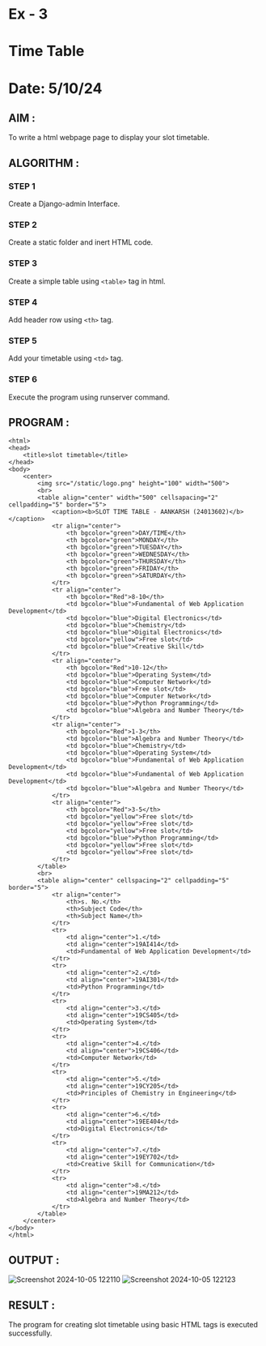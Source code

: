 # Ex - 3 
# Time Table
# Date: 5/10/24

## AIM :
To write a html webpage page to display your slot timetable.

## ALGORITHM :
### STEP 1
Create a Django-admin Interface.

### STEP 2
Create a static folder and inert HTML code.

### STEP 3
Create a simple table using ```<table>``` tag in html.

### STEP 4
Add header row using ```<th>``` tag.

### STEP 5
Add your timetable using ```<td>``` tag.

### STEP 6
Execute the program using runserver command.

## PROGRAM :
```
<html>
<head>
    <title>slot timetable</title>
</head>
<body>
    <center> 
        <img src="/static/logo.png" height="100" width="500">
        <br>
        <table align="center" width="500" cellsapacing="2" cellpadding="5" border="5">
            <caption><b>SLOT TIME TABLE - AANKARSH (24013602)</b></caption>
            <tr align="center">
                <th bgcolor="green">DAY/TIME</th>
                <th bgcolor="green">MONDAY</th>
                <th bgcolor="green">TUESDAY</th>
                <th bgcolor="green">WEDNESDAY</th>
                <th bgcolor="green">THURSDAY</th>
                <th bgcolor="green">FRIDAY</th>
                <th bgcolor="green">SATURDAY</th>
            </tr>
            <tr align="center">
                <th bgcolor="Red">8-10</th>
                <td bgcolor="blue">Fundamental of Web Application Development</td>
                <td bgcolor="blue">Digital Electronics</td>
                <td bgcolor="blue">Chemistry</td>
                <td bgcolor="blue">Digital Electronics</td>
                <td bgcolor="yellow">Free slot</td>
                <td bgcolor="blue">Creative Skill</td>
            </tr>
            <tr align="center">
                <th bgcolor="Red">10-12</th>
                <td bgcolor="blue">Operating System</td>
                <td bgcolor="blue">Computer Network</td>
                <td bgcolor="blue">Free slot</td>
                <td bgcolor="blue">Computer Network</td>
                <td bgcolor="blue">Python Programming</td>   
                <td bgcolor="blue">Algebra and Number Theory</td> 
            </tr>
            <tr align="center">
                <th bgcolor="Red">1-3</th>
                <td bgcolor="blue">Algebra and Number Theory</td>
                <td bgcolor="blue">Chemistry</td>
                <td bgcolor="blue">Operating System</td>
                <td bgcolor="blue">Fundamental of Web Application Development</td>
                <td bgcolor="blue">Fundamental of Web Application Development</td>   
                <td bgcolor="blue">Algebra and Number Theory</td> 
            </tr>
            <tr align="center">
                <th bgcolor="Red">3-5</th>
                <td bgcolor="yellow">Free slot</td>
                <td bgcolor="yellow">Free slot</td>
                <td bgcolor="yellow">Free slot</td>
                <td bgcolor="blue">Python Programming</td>
                <td bgcolor="yellow">Free slot</td>   
                <td bgcolor="yellow">Free slot</td> 
            </tr>
        </table>
        <br>
        <table align="center" cellspacing="2" cellpadding="5" border="5">
            <tr align="center">
                <th>s. No.</th>
                <th>Subject Code</th>
                <th>Subject Name</th>
            </tr>
            <tr>
                <td align="center">1.</td>
                <td align="center">19AI414</td>
                <td>Fundamental of Web Application Development</td>
            </tr>
            <tr>
                <td align="center">2.</td>
                <td align="center">19AI301</td>
                <td>Python Programming</td>
            </tr>
            <tr>
                <td align="center">3.</td>
                <td align="center">19CS405</td>
                <td>Operating System</td>
            </tr>
            <tr>
                <td align="center">4.</td>
                <td align="center">19CS406</td>
                <td>Computer Network</td>
            </tr>
            <tr>
                <td align="center">5.</td>
                <td align="center">19CY205</td>
                <td>Principles of Chemistry in Engineering</td>
            </tr>
            <tr>
                <td align="center">6.</td>
                <td align="center">19EE404</td>
                <td>Digital Electronics</td>
            </tr>
            <tr>
                <td align="center">7.</td>
                <td align="center">19EY702</td>
                <td>Creative Skill for Communication</td>
            </tr>
            <tr>
                <td align="center">8.</td>
                <td align="center">19MA212</td>
                <td>Algebra and Number Theory</td>
            </tr>
        </table>
    </center>
</body>
</html>
```

## OUTPUT :
![Screenshot 2024-10-05 122110](https://github.com/user-attachments/assets/3c56a79e-ad87-48c6-bb7d-878ff818ce6c)
![Screenshot 2024-10-05 122123](https://github.com/user-attachments/assets/3e80be7b-0464-4b25-a78a-b659255c7c1b)



## RESULT :
The program for creating slot timetable using basic HTML tags is executed successfully.
